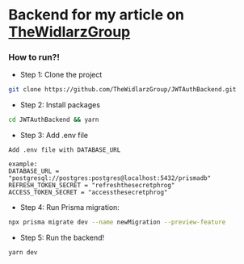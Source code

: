 # Backend for my article on [TheWidlarzGroup](https://www.thewidlarzgroup.com/)

### How to run?!

- Step 1: Clone the project

```bash
git clone https://github.com/TheWidlarzGroup/JWTAuthBackend.git
```

- Step 2: Install packages

```bash
cd JWTAuthBackend && yarn
```

- Step 3: Add .env file

```
Add .env file with DATABASE_URL

example:
DATABASE_URL =  "postgresql://postgres:postgres@localhost:5432/prismadb"
REFRESH_TOKEN_SECRET = "refreshthesecretphrog"
ACCESS_TOKEN_SECRET = "accessthesecretphrog"
```

- Step 4: Run Prisma migration:

```bash
npx prisma migrate dev --name newMigration --preview-feature
```

- Step 5: Run the backend!

```bash
yarn dev
```

